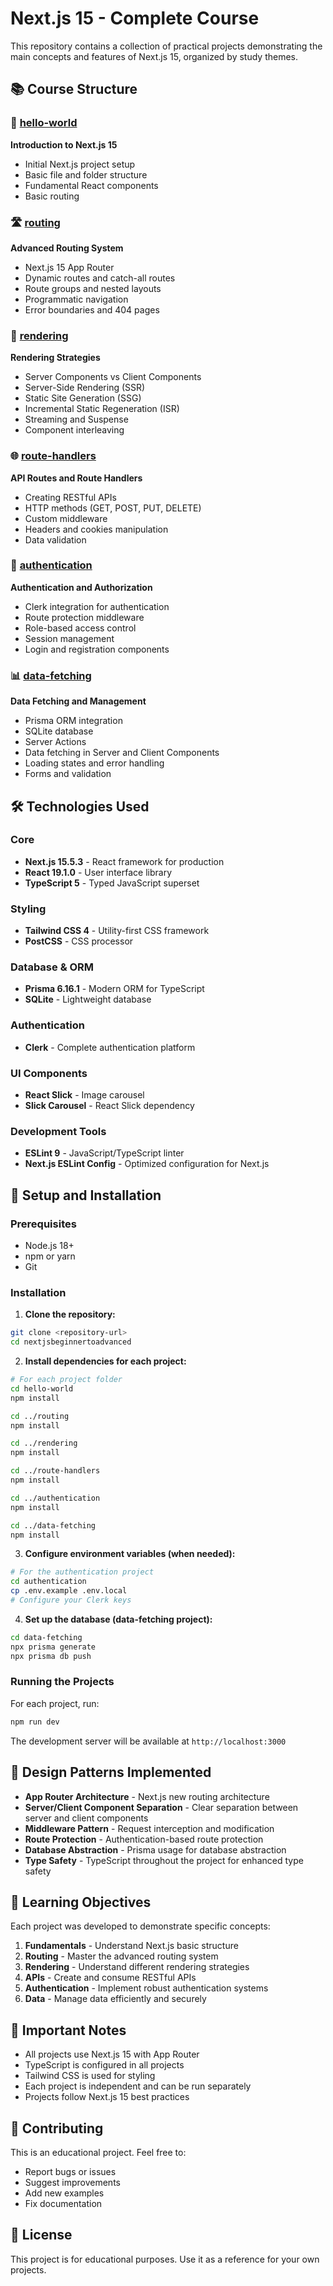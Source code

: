 # Next.js 15 - Complete Course

This repository contains a collection of practical projects demonstrating the main concepts and features of Next.js 15, organized by study themes.

## 📚 Course Structure

### 🚀 [hello-world](./hello-world/)
**Introduction to Next.js 15**
- Initial Next.js project setup
- Basic file and folder structure
- Fundamental React components
- Basic routing

### 🛣️ [routing](./routing/)
**Advanced Routing System**
- Next.js 15 App Router
- Dynamic routes and catch-all routes
- Route groups and nested layouts
- Programmatic navigation
- Error boundaries and 404 pages

### 🔄 [rendering](./rendering/)
**Rendering Strategies**
- Server Components vs Client Components
- Server-Side Rendering (SSR)
- Static Site Generation (SSG)
- Incremental Static Regeneration (ISR)
- Streaming and Suspense
- Component interleaving

### 🌐 [route-handlers](./route-handlers/)
**API Routes and Route Handlers**
- Creating RESTful APIs
- HTTP methods (GET, POST, PUT, DELETE)
- Custom middleware
- Headers and cookies manipulation
- Data validation

### 🔐 [authentication](./authentication/)
**Authentication and Authorization**
- Clerk integration for authentication
- Route protection middleware
- Role-based access control
- Session management
- Login and registration components

### 📊 [data-fetching](./data-fetching/)
**Data Fetching and Management**
- Prisma ORM integration
- SQLite database
- Server Actions
- Data fetching in Server and Client Components
- Loading states and error handling
- Forms and validation

## 🛠️ Technologies Used

### Core
- **Next.js 15.5.3** - React framework for production
- **React 19.1.0** - User interface library
- **TypeScript 5** - Typed JavaScript superset

### Styling
- **Tailwind CSS 4** - Utility-first CSS framework
- **PostCSS** - CSS processor

### Database & ORM
- **Prisma 6.16.1** - Modern ORM for TypeScript
- **SQLite** - Lightweight database

### Authentication
- **Clerk** - Complete authentication platform

### UI Components
- **React Slick** - Image carousel
- **Slick Carousel** - React Slick dependency

### Development Tools
- **ESLint 9** - JavaScript/TypeScript linter
- **Next.js ESLint Config** - Optimized configuration for Next.js

## 🚀 Setup and Installation

### Prerequisites
- Node.js 18+
- npm or yarn
- Git

### Installation

1. **Clone the repository:**
```bash
git clone <repository-url>
cd nextjsbeginnertoadvanced
```

2. **Install dependencies for each project:**
```bash
# For each project folder
cd hello-world
npm install

cd ../routing
npm install

cd ../rendering
npm install

cd ../route-handlers
npm install

cd ../authentication
npm install

cd ../data-fetching
npm install
```

3. **Configure environment variables (when needed):**
```bash
# For the authentication project
cd authentication
cp .env.example .env.local
# Configure your Clerk keys
```

4. **Set up the database (data-fetching project):**
```bash
cd data-fetching
npx prisma generate
npx prisma db push
```

### Running the Projects

For each project, run:

```bash
npm run dev
```

The development server will be available at `http://localhost:3000`

## 📖 Design Patterns Implemented

- **App Router Architecture** - Next.js new routing architecture
- **Server/Client Component Separation** - Clear separation between server and client components
- **Middleware Pattern** - Request interception and modification
- **Route Protection** - Authentication-based route protection
- **Database Abstraction** - Prisma usage for database abstraction
- **Type Safety** - TypeScript throughout the project for enhanced type safety

## 🎯 Learning Objectives

Each project was developed to demonstrate specific concepts:

1. **Fundamentals** - Understand Next.js basic structure
2. **Routing** - Master the advanced routing system
3. **Rendering** - Understand different rendering strategies
4. **APIs** - Create and consume RESTful APIs
5. **Authentication** - Implement robust authentication systems
6. **Data** - Manage data efficiently and securely

## 📝 Important Notes

- All projects use Next.js 15 with App Router
- TypeScript is configured in all projects
- Tailwind CSS is used for styling
- Each project is independent and can be run separately
- Projects follow Next.js 15 best practices

## 🤝 Contributing

This is an educational project. Feel free to:
- Report bugs or issues
- Suggest improvements
- Add new examples
- Fix documentation

## 📄 License

This project is for educational purposes. Use it as a reference for your own projects.
